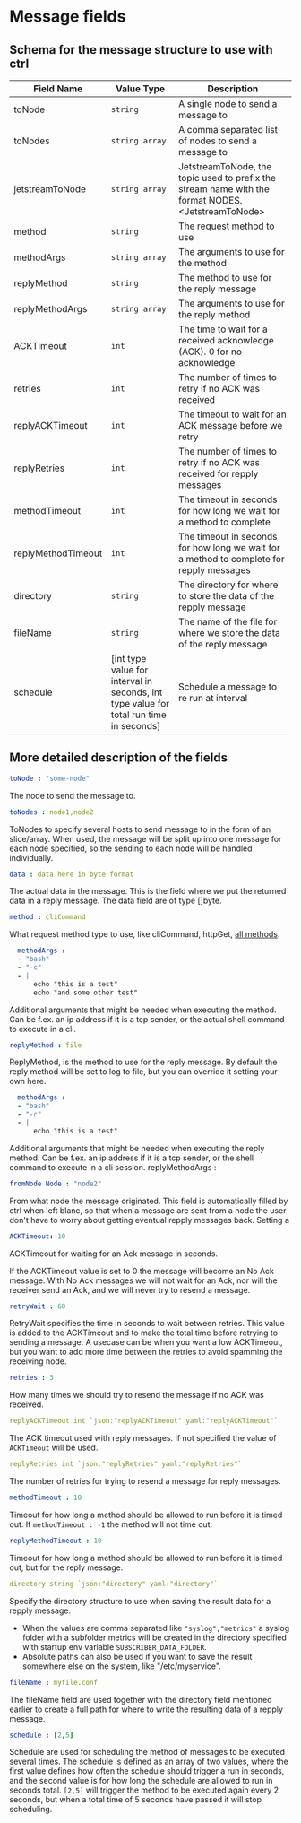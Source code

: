 # Message fields

## Schema for the message structure to use with ctrl

|Field Name | Value Type | Description|
|-----|-------|------------|
|toNode | `string` | A single node to send a message to|
|toNodes | `string array` | A comma separated list of nodes to send a message to|
|jetstreamToNode| `string array` | JetstreamToNode, the topic used to prefix the stream name with the format NODES.\<JetstreamToNode> |
|method | `string` | The request method to use |
|methodArgs | `string array` | The arguments to use for the method |
|replyMethod | `string` | The method to use for the reply message |
|replyMethodArgs | `string array` | The arguments to use for the reply method |
|ACKTimeout | `int` | The time to wait for a received acknowledge (ACK). 0 for no acknowledge|
|retries | `int` | The number of times to retry if no ACK was received |
|replyACKTimeout | `int` | The timeout to wait for an ACK message before we retry |
|replyRetries | `int` | The number of times to retry if no ACK was received for repply messages |
|methodTimeout | `int` | The timeout in seconds for how long we wait for a method to complete |
|replyMethodTimeout | `int` | The timeout in seconds for how long we wait for a method to complete for repply messages |
|directory | `string` | The directory for where to store the data of the repply message |
|fileName | `string` | The name of the file for where we store the data of the reply message |
|schedule | [int type value for interval in seconds, int type value for total run time in seconds] | Schedule a message to re run at interval |

## More detailed description of the fields

```yaml
toNode : "some-node"
```

The node to send the message to.

```yaml
toNodes : node1,node2
```

ToNodes to specify several hosts to send message to in the form of an slice/array. When used, the message will be split up into one message for each node specified, so the sending to each node will be handled individually.

```yaml
data : data here in byte format
```

The actual data in the message. This is the field where we put the returned data in a reply message. The data field are of type []byte.

```yaml
method : cliCommand
```

What request method type to use, like cliCommand, httpGet, [all methods](./core_request_methods.md).

```yaml
  methodArgs :
  - "bash"
  - "-c"
  - |
      echo "this is a test"
      echo "and some other test"
```

Additional arguments that might be needed when executing the method. Can be f.ex. an ip address if it is a tcp sender, or the actual shell command to execute in a cli.

```yaml
replyMethod : file
```

ReplyMethod, is the method to use for the reply message. By default the reply method will be set to log to file, but you can override it setting your own here.

```yaml
  methodArgs :
  - "bash"
  - "-c"
  - |
      echo "this is a test"
```

Additional arguments that might be needed when executing the reply method. Can be f.ex. an ip address if it is a tcp sender, or the shell command to execute in a cli session.
replyMethodArgs :

```yaml
fromNode Node : "node2"
```

From what node the message originated. This field is automatically filled by ctrl when left blanc, so that when a message are sent from a node the user don't have to worry about getting eventual repply messages back.
Setting a

```yaml
ACKTimeout: 10 
```

ACKTimeout for waiting for an Ack message in seconds.

If the ACKTimeout value is set to 0 the message will become an No Ack message. With No Ack messages we will not wait for an Ack, nor will the receiver send an Ack, and we will never try to resend a message.

```yaml
retryWait : 60
```

RetryWait specifies the time in seconds to wait between retries. This value is added to the ACKTimeout and to make the total time before retrying to sending a message. A usecase can be when you want a low ACKTimeout, but you want to add more time between the retries to avoid spamming the receiving node. 

```yaml
retries : 3
```

How many times we should try to resend the message if no ACK was received.

```yaml
replyACKTimeout int `json:"replyACKTimeout" yaml:"replyACKTimeout"`
```

The ACK timeout used with reply messages. If not specified the value of `ACKTimeout` will be used.

```yaml
replyRetries int `json:"replyRetries" yaml:"replyRetries"`
```

The number of retries for trying to resend a message for reply messages.

```yaml
methodTimeout : 10
```

Timeout for how long a method should be allowed to run before it is timed out.
If `methodTimeout : -1` the method will not time out.

```yaml
replyMethodTimeout : 10
```

Timeout for how long a method should be allowed to run before it is timed out, but for the reply message.

```yaml
directory string `json:"directory" yaml:"directory"`
```

Specify the directory structure to use when saving the result data for a repply message.

- When the values are comma separated like `"syslog","metrics"` a syslog folder with a subfolder metrics will be created in the directory specified with startup env variable `SUBSCRIBER_DATA_FOLDER`.
- Absolute paths can also be used if you want to save the result somewhere else on the system, like "/etc/myservice".

```yaml
fileName : myfile.conf
```

The fileName field are used together with the directory field mentioned earlier to create a full path for where to write the resulting data of a repply message.

```yaml
schedule : [2,5]
```

Schedule are used for scheduling the method of messages to be executed several times. The schedule is defined as an array of two values, where the first value defines how often the schedule should trigger a run in seconds, and the second value is for how long the schedule are allowed to run in seconds total. `[2,5]` will trigger the method to be executed again every 2 seconds, but when a total time of 5 seconds have passed it will stop scheduling.
